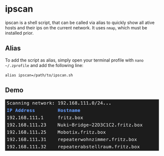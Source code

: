 # ipscan
ipscan is a shell script, that can be called via alias to quickly show all ative hosts and their ips on the current network. It uses `nmap`, which must be installed prior.

## Alias
To add the script as alias, simply open your terminal profile with `nano ~/.zprofile` and add the following line:

`alias ipscan=/path/to/ipscan.sh`

## Demo
![Demo image](demo.png)